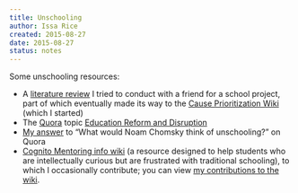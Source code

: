 ```yaml
---
title: Unschooling
author: Issa Rice
created: 2015-08-27
date: 2015-08-27
status: notes
---
```


Some unschooling resources:

- A [literature review](http://causeprioritization.org/Unschooling) I tried to conduct with a friend for a school project, part of which eventually made its way to the [Cause Prioritization Wiki](http://causeprioritization.org/) (which I started)
- The [Quora]() topic [Education Reform and Disruption](https://www.quora.com/Education-Reform-and-Disruption)
- [My answer](https://www.quora.com/What-would-Noam-Chomsky-think-of-unschooling/answer/Issa-Rice) to “What would Noam Chomsky think of unschooling?” on Quora
- [Cognito Mentoring info wiki](http://info.cognitomentoring.org/) (a resource
designed to help students who are intellectually curious but are
frustrated with traditional schooling), to which I occasionally contribute; you can view [my contributions to the wiki][cm cont].

[cm cont]: http://info.cognitomentoring.org/wiki/Special:Contributions/Riceissa
